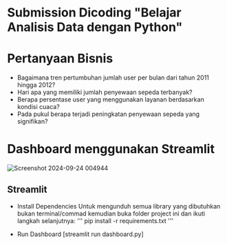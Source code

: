 # Submission Dicoding "Belajar Analisis Data dengan Python"

# Pertanyaan Bisnis
- Bagaimana tren pertumbuhan jumlah user per bulan dari tahun 2011 hingga 2012?
- Hari apa yang memiliki jumlah penyewaan sepeda terbanyak?
- Berapa persentase user yang menggunakan layanan berdasarkan kondisi cuaca?
- Pada pukul berapa terjadi peningkatan penyewaan sepeda yang signifikan?

# Dashboard menggunakan Streamlit
![Screenshot 2024-09-24 004944](https://github.com/user-attachments/assets/3a25bddc-486d-48a1-8ffa-1581776846a0)

## Streamlit
- Install Dependencies
Untuk mengunduh semua library yang dibutuhkan bukan terminal/commad kemudian buka folder project ini dan ikuti langkah selanjutnya:
'''
pip install -r requirements.txt
'''

- Run Dashboard
[streamlit run dashboard.py]
